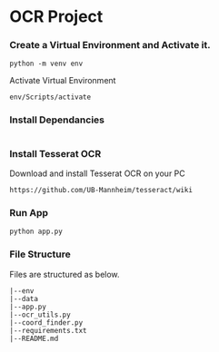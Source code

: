 # OCR Project

### Create a Virtual Environment and Activate it.

```
python -m venv env
```

Activate Virtual Environment

```
env/Scripts/activate
```

### Install Dependancies

```pip install opencv-python pytesseract

```

### Install Tesserat OCR

Download and install Tesserat OCR on your PC

```
https://github.com/UB-Mannheim/tesseract/wiki
```

### Run App

```
python app.py
```

### File Structure

Files are structured as below.

```
|--env
|--data
|--app.py
|--ocr_utils.py
|--coord_finder.py
|--requirements.txt
|--README.md
```

